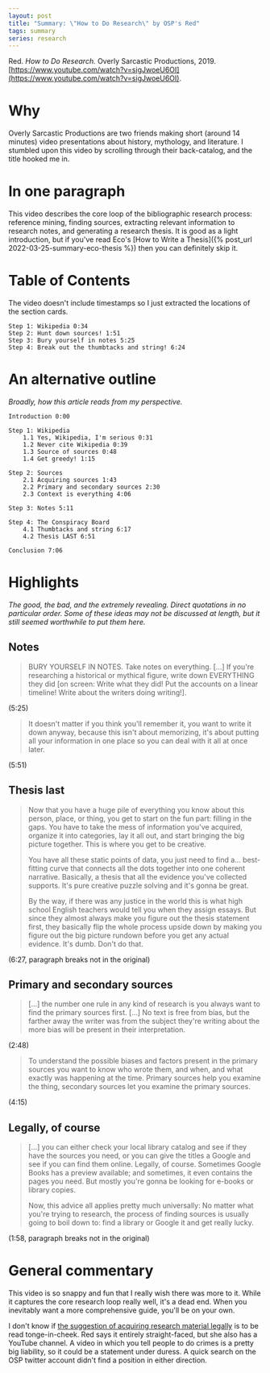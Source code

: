```yaml
---
layout: post
title: "Summary: \"How to Do Research\" by OSP's Red"
tags: summary
series: research
---
```

Red. *How to Do Research.* Overly Sarcastic Productions, 2019. [https://www.youtube.com/watch?v=sigJwoeU6OI](https://www.youtube.com/watch?v=sigJwoeU6OI).

# Why
Overly Sarcastic Productions are two friends making short (around 14 minutes) video presentations about history, mythology, and literature. I stumbled upon this video by scrolling through their back-catalog, and the title hooked me in.

# In one paragraph
This video describes the core loop of the bibliographic research process: reference mining, finding sources, extracting relevant information to research notes, and generating a research thesis. It is good as a light introduction, but if you've read Eco's [How to Write a Thesis]({% post_url 2022-03-25-summary-eco-thesis %}) then you can definitely skip it.

# Table of Contents
The video doesn't include timestamps so I just extracted the locations of the section cards.

```
Step 1: Wikipedia 0:34
Step 2: Hunt down sources! 1:51
Step 3: Bury yourself in notes 5:25
Step 4: Break out the thumbtacks and string! 6:24
```

# An alternative outline
*Broadly, how this article reads from my perspective.*

```
Introduction 0:00

Step 1: Wikipedia
	1.1 Yes, Wikipedia, I'm serious 0:31
	1.2 Never cite Wikipedia 0:39
	1.3 Source of sources 0:48
	1.4 Get greedy! 1:15

Step 2: Sources
	2.1 Acquiring sources 1:43
	2.2 Primary and secondary sources 2:30
	2.3 Context is everything 4:06

Step 3: Notes 5:11

Step 4: The Conspiracy Board
	4.1 Thumbtacks and string 6:17
	4.2 Thesis LAST 6:51

Conclusion 7:06
```

# Highlights
*The good, the bad, and the extremely revealing. Direct quotations in no particular order. Some of these ideas may not be discussed at length, but it still seemed worthwhile to put them here.*

## Notes
> BURY YOURSELF IN NOTES. Take notes on everything. [...] If you're researching a historical or mythical figure, write down EVERYTHING they did [on screen: Write what they did! Put the accounts on a linear timeline! Write about the writers doing writing!].

(5:25)

> It doesn't matter if you think you'll remember it, you want to write it down anyway, because this isn't about memorizing, it's about putting all your information in one place so you can deal with it all at once later.

(5:51)

## Thesis last
> Now that you have a huge pile of everything you know about this person, place, or thing, you get to start on the fun part: filling in the gaps. You have to take the mess of information you've acquired, organize it into categories, lay it all out, and start bringing the big picture together. This is where you get to be creative.
>
> You have all these static points of data, you just need to find a... best-fitting curve that connects all the dots together into one coherent narrative. Basically, a thesis that all the evidence you've collected supports. It's pure creative puzzle solving and it's gonna be great.
> 
> By the way, if there was any justice in the world this is what high school English teachers would tell you when they assign essays. But since they almost always make you figure out the thesis statement first, they basically flip the whole process upside down by making you figure out the big picture rundown before you get any actual evidence. It's dumb. Don't do that.

(6:27, paragraph breaks not in the original)

## Primary and secondary sources
> [...] the number one rule in any kind of research is you always want to find the primary sources first. [...] No text is free from bias, but the farther away the writer was from the subject they're writing about the more bias will be present in their interpretation.

(2:48)

> To understand the possible biases and factors present in the primary sources you want to know who wrote them, and when, and what exactly was happening at the time. Primary sources help you examine the thing, secondary sources let you examine the primary sources.

(4:15)

## Legally, of course
> [...] you can either check your local library catalog and see if they have the sources you need, or you can give the titles a Google and see if you can find them online. Legally, of course. Sometimes Google Books has a preview available; and sometimes, it even contains the pages you need. But mostly you're gonna be looking for e-books or library copies.
>
> Now, this advice all applies pretty much universally: No matter what you're trying to research, the process of finding sources is usually going to boil down to: find a library or Google it and get really lucky.

(1:58, paragraph breaks not in the original)

# General commentary
This video is so snappy and fun that I really wish there was more to it. While it captures the core research loop really well, it's a dead end. When you inevitably want a more comprehensive guide, you'll be on your own.

I don't know if [the suggestion of acquiring research material legally](#legally-of-course) is to be read tonge-in-cheek. Red says it entirely straight-faced, but she also has a YouTube channel. A video in which you tell people to do crimes is a pretty big liability, so it could be a statement under duress. A quick search on the OSP twitter account didn't find a position in either direction.
